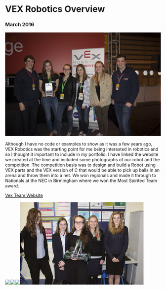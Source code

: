 <h1> VEX Robotics Overview </h1>

<h3> March 2016 </h3>

<img src="https://github.com/chellij/RIJ-Portfolio/blob/master/4.%20VEX%20Robotics/VEX%20Photo%20(2).jpg" width="800">

Although I have no code or examples to show as it was a few years ago, VEX Robotics was
the starting point for me being interested in robotics and so I thought it important to
include in my portfolio. I have linked the website we created at the time and included some
photographs of our robot and the competition.
The competition basis was to design and build a Robot using VEX parts and the VEX version
of C that would be able to pick up balls in an arena and throw them into a net. We won
regionals and made it through to Nationals at the NEC in Birmingham where we won the
Most Spirited Team award.

[Vex Team Website](https://vex622.wordpress.com/)

<img src="https://github.com/chellij/RIJ-Portfolio/blob/master/4.%20VEX%20Robotics/VEX%20Photo%20(6).jpg" width="400"><img src="https://github.com/chellij/RIJ-Portfolio/blob/master/4.%20VEX%20Robotics/VEX%20Photo%20(7).jpg" width="400"><img src="https://github.com/chellij/RIJ-Portfolio/blob/master/4.%20VEX%20Robotics/VEX%20Photo%20(6).jpg" width="400"><img src="https://github.com/chellij/RIJ-Portfolio/blob/master/4.%20VEX%20Robotics/VEX%20Photo%20(3).jpg" width="400">

